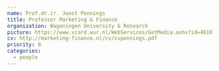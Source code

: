 ```yaml
---
name: Prof.dr.ir. Joost Pennings
title: Professor Marketing & Finance
organization: Wageningen University & Research
picture: https://www.vcard.wur.nl/WebServices/GetMedia.ashx?id=4610
cv: http://marketing-finance.nl/cv/cvpennings.pdf
priority: 0
categories:
  - people
---
```


